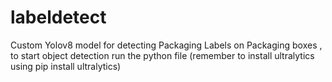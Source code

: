 # labeldetect
Custom Yolov8 model for detecting Packaging Labels on Packaging boxes ,
to start object detection run the python file (remember to install ultralytics using pip install ultralytics)
